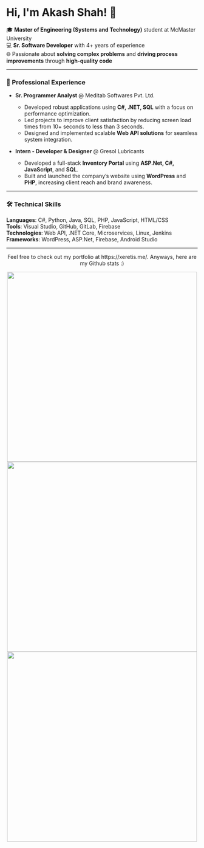 # Hi, I'm Akash Shah! 👋

🎓 **Master of Engineering (Systems and Technology)** student at McMaster University  
💻 **Sr. Software Developer** with 4+ years of experience  
🌐 Passionate about **solving complex problems** and **driving process improvements** through **high-quality code**  

---

### 💼 Professional Experience
- **Sr. Programmer Analyst** @ Meditab Softwares Pvt. Ltd.
  - Developed robust applications using **C#, .NET, SQL** with a focus on performance optimization.
  - Led projects to improve client satisfaction by reducing screen load times from 10+ seconds to less than 3 seconds.
  - Designed and implemented scalable **Web API solutions** for seamless system integration.
  
- **Intern - Developer & Designer** @ Gresol Lubricants
  - Developed a full-stack **Inventory Portal** using **ASP.Net, C#, JavaScript**, and **SQL**.
  - Built and launched the company’s website using **WordPress** and **PHP**, increasing client reach and brand awareness.

---

### 🛠️ Technical Skills

**Languages**: C#, Python, Java, SQL, PHP, JavaScript, HTML/CSS  
**Tools**: Visual Studio, GitHub, GitLab, Firebase  
**Technologies**: Web API, .NET Core, Microservices, Linux, Jenkins  
**Frameworks**: WordPress, ASP.Net, Firebase, Android Studio  

---

<p align="center">Feel free to check out my portfolio at https://xeretis.me/. Anyways, here are my Github stats :)</p>


<div align="center" valign="center">
      <img src="https://github-readme-stats.vercel.app/api?username=AkashShah1997&count_private=true&theme=tokyonight&hide=prs&hide_border=true" width="500" />
      <img src="https://github-readme-streak-stats.herokuapp.com/?user=AkashShah1997&theme=tokyonight&hide_border=true" width="500"/>
      <img src="https://github-readme-stats.vercel.app/api/top-langs/?username=AkashShah1997&layout=compact&theme=tokyonight&hide_border=true" width="500" />
</div>
